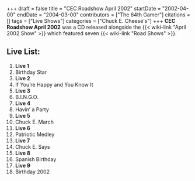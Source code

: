 +++
draft = false
title = "CEC Roadshow April 2002"
startDate = "2002-04-00"
endDate = "2004-03-00"
contributors = ["The 64th Gamer"]
citations = []
tags = ["Live Shows"]
categories = ["Chuck E. Cheese's"]
+++
**CEC Roadshow April 2002** was a CD released alongside the {{< wiki-link "April 2002 Show" >}} which featured seven {{< wiki-link "Road Shows" >}}.

## Live List:

1. **Live 1**
1. Birthday Star
2. **Live 2**
1. If You’re Happy and You Know It
3. **Live 3**
1. B.I.N.G.O.
4. **Live 4**
1. Havin’ a Party
5. **Live 5**
1. Chuck E. March
6. **Live 6**
1. Patriotic Medley
7. **Live 7**
1. Chuck E. Says
8. **Live 8**
1. Spanish Birthday
9. **Live 9**
1. Birthday 2002
